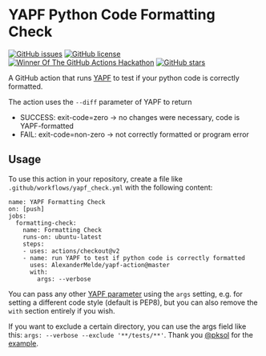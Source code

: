 # YAPF Python Code Formatting Check

[![GitHub issues](https://img.shields.io/github/issues/AlexanderMelde/yapf-action?style=flat-square)](https://github.com/AlexanderMelde/yapf-action/issues) [![GitHub license](https://img.shields.io/github/license/AlexanderMelde/yapf-action?style=flat-square)](https://github.com/AlexanderMelde/yapf-action/blob/master/LICENSE) [![Winner Of The GitHub Actions Hackathon](https://img.shields.io/badge/GitHub%20Actions%20Hackathon-Winner!-blue?style=flat-square&logo=github-actions&logoColor=9cf)](https://docs.google.com/spreadsheets/d/1YL6mjJXGt3-75GejQCubsOvWwtYcGaqbJA7msnsh7Tg/edit?usp=sharing) [![GitHub stars](https://img.shields.io/github/stars/AlexanderMelde/yapf-action?style=flat-square)](https://github.com/AlexanderMelde/yapf-action/stargazers)



A GitHub action that runs [YAPF](https://github.com/google/yapf) to test if your python code is correctly formatted.

The action uses the `--diff` parameter of YAPF to return
- SUCCESS: exit-code=zero → no changes were necessary, code is YAPF-formatted
- FAIL: exit-code=non-zero → not correctly formatted or program error

## Usage
To use this action in your repository, create a file like `.github/workflows/yapf_check.yml` with the following content:

```
name: YAPF Formatting Check
on: [push]
jobs:
  formatting-check:
    name: Formatting Check
    runs-on: ubuntu-latest
    steps:
    - uses: actions/checkout@v2
    - name: run YAPF to test if python code is correctly formatted
      uses: AlexanderMelde/yapf-action@master
      with:
        args: --verbose
```

You can pass any other [YAPF parameter](https://github.com/google/yapf#usage) using the `args` setting, e.g. for setting a different code style (default is PEP8), but you can also remove the `with` section entirely if you wish.

If you want to exclude a certain directory, you can use the args field like this: `args: --verbose --exclude '**/tests/**'`. Thank you [@pksol](https://github.com/pksol) for the [example](https://github.com/AlexanderMelde/yapf-action/issues/1).

